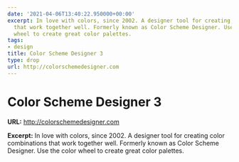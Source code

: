 ```yaml
---
date: '2021-04-06T13:40:22.950000+00:00'
excerpt: In love with colors, since 2002. A designer tool for creating color combinations
  that work together well. Formerly known as Color Scheme Designer. Use the color
  wheel to create great color palettes.
tags:
- design
title: Color Scheme Designer 3
type: drop
url: http://colorschemedesigner.com
---
```


# Color Scheme Designer 3

**URL:** http://colorschemedesigner.com

**Excerpt:** In love with colors, since 2002. A designer tool for creating color combinations that work together well. Formerly known as Color Scheme Designer. Use the color wheel to create great color palettes.
